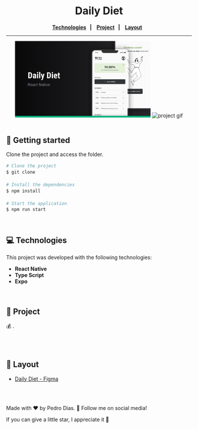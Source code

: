 <h1 align="center">
   Daily Diet
</h1> 

<div align="center">
  <b>
    <a href="#-Technologies"><b>Technologies</b></a>&nbsp;&nbsp;&nbsp;|&nbsp;&nbsp;&nbsp;
    <a href="#-Project"><b>Project</b></a>&nbsp;&nbsp;&nbsp;|&nbsp;&nbsp;&nbsp;
    <a href="#-Layout"><b>Layout</b></a>&nbsp;&nbsp;&nbsp;
  </b>  
</div>

---

<div align="center">
   <img alt="project img" title="project img" src="./assets/templates/img.svg" width="73%" />
   <img alt="project gif" title="project gif" src="./assets/templates/gif.gif" width="25%" /> 
</div> 

</br>

## 🚀 Getting started

Clone the project and access the folder.

```bash
# Clone the project
$ git clone 

# Install the dependencies
$ npm install

# Start the application
$ npm run start

```
</br>

## 💻 Technologies

This project was developed with the following technologies:
<b>
- React Native
- Type Script
- Expo
</b>

</br>

## 📄 Project
💰 .

<br></br>

## 🔖 Layout
- [Daily Diet - Figma](https://www.figma.com/community/file/1218573349379609244)

<br></br>

Made with ♥ by Pedro Dias. 👋 Follow me on social media! </br>

If you can give a little star, I appreciate it 🤩
